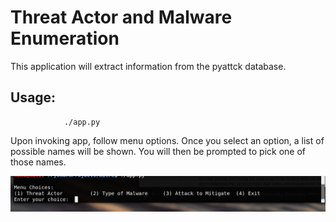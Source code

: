 # Threat Actor and Malware Enumeration

This application will extract information from the pyattck database. 



## Usage:
                ./app.py
Upon invoking app, follow menu options. Once you select an option, a list of possible names will be shown. You will then be prompted to pick one of those names.

![menu_choice.png](menu_choice.png)

